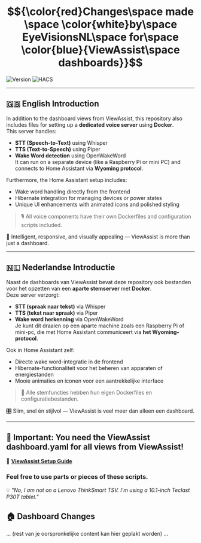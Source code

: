 # $${\color{red}Changes\space made \space \color{white}by\space EyeVisionsNL\space for\space \color{blue}{ViewAssist\space dashboards}}$$

![Version](https://img.shields.io/badge/version-1.03-blue)
![HACS](https://img.shields.io/badge/HACS-Required-red)

---

## 🇬🇧 English Introduction

In addition to the dashboard views from ViewAssist, this repository also includes files for setting up a **dedicated voice server** using **Docker**.  
This server handles:
- **STT (Speech-to-Text)** using Whisper
- **TTS (Text-to-Speech)** using Piper
- **Wake Word detection** using OpenWakeWord  
It can run on a separate device (like a Raspberry Pi or mini PC) and connects to Home Assistant via **Wyoming protocol**.

Furthermore, the Home Assistant setup includes:
- Wake word handling directly from the frontend  
- Hibernate integration for managing devices or power states  
- Unique UI enhancements with animated icons and polished styling

> 🎙️ All voice components have their own Dockerfiles and configuration scripts included.  

🧠 Intelligent, responsive, and visually appealing — ViewAssist is more than just a dashboard.

---

## 🇳🇱 Nederlandse Introductie

Naast de dashboards van ViewAssist bevat deze repository ook bestanden voor het opzetten van een **aparte stemserver** met **Docker**.  
Deze server verzorgt:
- **STT (spraak naar tekst)** via Whisper  
- **TTS (tekst naar spraak)** via Piper  
- **Wake word herkenning** via OpenWakeWord  
Je kunt dit draaien op een aparte machine zoals een Raspberry Pi of mini-pc, die met Home Assistant communiceert via **het Wyoming-protocol**.

Ook in Home Assistant zelf:
- Directe wake word-integratie in de frontend  
- Hibernate-functionaliteit voor het beheren van apparaten of energiestanden  
- Mooie animaties en iconen voor een aantrekkelijke interface  

> 🧩 Alle stemfuncties hebben hun eigen Dockerfiles en configuratiebestanden.

🎛️ Slim, snel én stijlvol — ViewAssist is veel meer dan alleen een dashboard.

---

## 📌 Important: You need the ViewAssist dashboard.yaml for all views from ViewAssist!

🔗 **[ViewAssist Setup Guide](https://dinki.github.io/View-Assist/docs/viewassist-setup)**

### Feel free to use parts or pieces of these scripts.

💡 *"No, I am not on a Lenovo ThinkSmart TSV. I'm using a 10.1-inch Teclast P30T tablet."*

## 🏠 Dashboard Changes
... (rest van je oorspronkelijke content kan hier geplakt worden) ...
